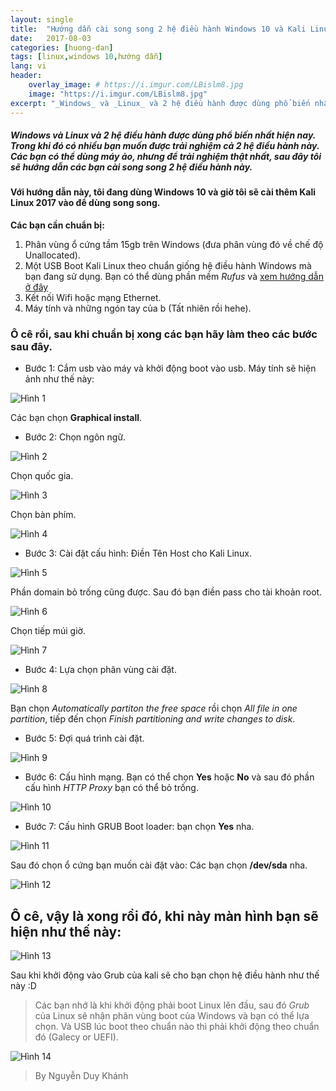 ```yaml
---
layout: single
title:  "Hướng dẫn cài song song 2 hệ điều hành Windows 10 và Kali Linux"
date:   2017-08-03
categories: [huong-dan]
tags: [linux,windows 10,hướng dẫn]
lang: vi
header:
    overlay_image: # https://i.imgur.com/LBislm8.jpg
    image: "https://i.imgur.com/LBislm8.jpg"
excerpt: "_Windows_ và _Linux_ và 2 hệ điều hành được dùng phổ biến nhất hiện nay. Trong khi đó có nhiều bạn muốn được trải nghiệm cả 2 hệ điều hành này. Các bạn có thể dùng máy ảo, nhưng để trải nghiệm thật nhất, sau đây tôi sẽ hướng dẫn các bạn cài song song 2 hệ điều hành này"
---
```

##### _Windows_ và _Linux_ và 2 hệ điều hành được dùng phổ biến nhất hiện nay. Trong khi đó có nhiều bạn muốn được trải nghiệm cả 2 hệ điều hành này. Các bạn có thể dùng máy ảo, nhưng để trải nghiệm thật nhất, sau đây tôi sẽ hướng dẫn các bạn cài song song 2 hệ điều hành này.

#### Với hướng dẫn này, tôi đang dùng Windows 10 và giờ  tôi sẽ cài thêm Kali Linux 2017 vào để dùng song song.

**Các bạn cần chuẩn bị:**
1. Phân vùng ổ cứng tầm 15gb trên Windows (đưa phân vùng đó về chế độ Unallocated).
2. Một USB Boot Kali Linux theo chuẩn giống hệ điều hành Windows mà bạn đang sử dụng. Bạn có thể dùng phần mềm _Rufus_ và [xem hướng dẫn ở đây](https://khanhsaker97.github.io/he-dieu-hanh/tao-usb-boot-chuan/)
3. Kết nối Wifi hoặc mạng Ethernet.
4. Máy tính và những ngón tay của b (Tất nhiên rồi hehe).

### Ô cê rồi, sau khi chuẩn bị xong các bạn hãy làm theo các bước sau đây.

* Bước 1: Cắm usb vào máy và khởi động boot vào usb. Máy tính sẽ hiện ảnh như thế này:

![Hình 1](https://i.imgur.com/zpvAaat.jpg)

Các bạn chọn **Graphical install**.
* Bước 2: Chọn ngôn ngữ.

![Hình 2](https://i.imgur.com/5JHJnel.png)

Chọn quốc gia.

![Hình 3](https://i.imgur.com/l3bRAil.png)

Chọn bàn phím.

![Hình 4](https://i.imgur.com/1VH32Fj.png)

* Bước 3: Cài đặt cấu hình:
Điền Tên Host cho Kali Linux.

![Hình 5](https://i.imgur.com/BxedIUL.jpg)

Phần domain bỏ trống cũng được. Sau đó bạn điền pass cho tài khoản root.

![Hình 6](https://i.imgur.com/2Jem3de.jpg)

Chọn tiếp múi giờ.

![Hình 7](https://i.imgur.com/Ewvqs6r.jpg)

* Bước 4: Lựa chọn phân vùng cài đặt.

![Hình 8](https://i.imgur.com/5R58lu0.jpg)

Bạn chọn _Automatically partiton the free space_ rồi chọn _All file in one partition_, tiếp đến chọn _Finish partitioning and write changes to disk_.
* Bước 5: Đợi quá trình cài đặt.

![Hình 9](https://i.imgur.com/Pzd36KD.png)

* Bước 6: Cấu hình mạng. Bạn có thể chọn **Yes** hoặc **No** và sau đó phần cấu hình _HTTP Proxy_ bạn có thể bỏ trống.

![Hình 10](https://i.imgur.com/bzAmpp5.jpg)

* Bước 7: Cấu hình GRUB Boot loader: bạn chọn **Yes** nha.

![Hình 11](https://i.imgur.com/NUIT8X5.png)

Sau đó chọn ổ cứng bạn muốn cài đặt vào: Các bạn chọn **/dev/sda** nha.

![Hình 12](https://i.imgur.com/55FVyvQ.jpg)

## Ô cê, vậy là xong rồi đó, khi này màn hình bạn sẽ hiện như thế này:

![Hình 13](https://i.imgur.com/nYpNy5N.png)

Sau khi khởi động vào Grub của kali sẽ cho bạn chọn hệ điều hành như thế này :D

> Các bạn nhớ là khi khởi động phải boot Linux lên đầu, sau đó _Grub_ của Linux sẽ nhận phân vùng boot của Windows và bạn có thể lựa chọn. Và USB lúc boot theo chuẩn nào thì phải khởi động theo chuẩn đó (Galecy or UEFI).

![Hình 14](https://i.imgur.com/CwzegRd.png)

> By Nguyễn Duy Khánh